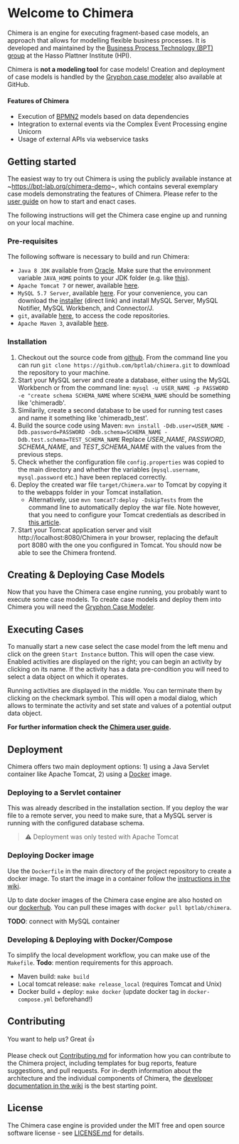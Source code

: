 
# Welcome to Chimera
Chimera is an engine for executing fragment-based case models, an approach that allows for modelling flexible business processes.
It is developed and maintained by the [Business Process Technology (BPT) group](http://bpt.hpi.uni-potsdam.de/) at the Hasso Plattner Institute (HPI).

Chimera is **not a modeling tool** for case models! Creation and deployment of case models is handled by the [Gryphon case modeler](https://github.com/bptlab/gryphon) also available at GitHub.

#### Features of Chimera
* Execution of [BPMN2](http://www.omg.org/spec/BPMN/2.0/) models based on data dependencies
* Integration to external events via the Complex Event Processing engine Unicorn
* Usage of external APIs via webservice tasks

## Getting started
The easiest way to try out Chimera is using the publicly available instance at ~https://bpt-lab.org/chimera-demo~, which contains several exemplary case models demonstrating the features of Chimera. Please refer to the [user guide](https://bptlab.github.io/chimera) on how to start and enact cases.

The following instructions will get the Chimera case engine up and running on your local machine.

### Pre-requisites
The following software is necessary to build and run Chimera:

   * `Java 8 JDK` available from [Oracle](http://www.oracle.com/technetwork/java/javase/downloads/jdk8-downloads-2133151.html). Make sure that the environment variable `JAVA_HOME` points to your JDK folder (e.g. like [this](http://www.wikihow.com/Set-Java-Home)).
   * `Apache Tomcat 7` or newer, available [here](https://tomcat.apache.org/download-70.cgi).
   * `MySQL 5.7 Server`, available [here](https://dev.mysql.com/downloads/mysql/5.7.html#downloads). For your convenience, you can download the [installer](https://dev.mysql.com/get/Downloads/MySQLInstaller/mysql-installer-web-community-5.7.23.0.msi) (direct link) and install MySQL Server, MySQL Notifier, MySQL Workbench, and Connector/J. 
   * `git`, available [here](https://git-scm.com/downloads), to access the code repositories.
   * `Apache Maven 3`, available [here](http://maven.apache.org/install.html).

### Installation

   1. Checkout out the source code from [github](http://github.com/bptlab/chimera). From the command line you can run `git clone https://github.com/bptlab/chimera.git` to download the repository to your machine.
   1. Start your MySQL server and create a database, either using the MySQL Workbench or from the command line: `mysql -u USER_NAME -p PASSWORD -e "create schema SCHEMA_NAME` where `SCHEMA_NAME` should be something like 'chimeradb'.
   1. Similarily, create a second database to be used for running test cases and name it something like 'chimeradb_test'.
   1. Build the source code using Maven: `mvn install -Ddb.user=USER_NAME -Ddb.password=PASSWORD -Ddb.schema=SCHEMA_NAME -Ddb.test.schema=TEST_SCHEMA_NAME` Replace *USER_NAME*, *PASSWORD*, *SCHEMA_NAME*, and *TEST_SCHEMA_NAME* with the values from the previous steps.
   1. Check whether the configuration file `config.properties` was copied to the main directory and whether the variables (`mysql.username`, `mysql.password` etc.) have been replaced correctly.
   1. Deploy the created war file `target/Chimera.war` to Tomcat by copying it to the webapps folder in your Tomcat installation.
      * Alternatively, use `mvn tomcat7:deploy -DskipTests` from the command line to automatically deploy the war file. Note however, that you need to configure your Tomcat credentials as described in [this article](http://www.mkyong.com/maven/how-to-deploy-maven-based-war-file-to-tomcat/).
   1. Start your Tomcat application server and visit http://localhost:8080/Chimera in your browser, replacing the default port 8080 with the one you configured in Tomcat. You should now be able to see the Chimera frontend.

## Creating & Deploying Case Models
Now that you have the Chimera case engine running, you probably want to execute some case models. 
To create case models and deploy them into Chimera you will need the [Gryphon Case Modeler](https://github.com/bptlab/gryphon).

## Executing Cases
To manually start a new case select the case model from the left menu and click on the green `Start Instance` button.
This will open the case view. Enabled activities are displayed on the right; you can begin an activity by clicking on its name.
If the activity has a data pre-condition you will need to select a data object on which it operates.

Running activities are displayed in the middle. You can terminate them by clicking on the checkmark symbol. 
This will open a modal dialog, which allows to terminate the activity and set state and values of a potential output data object.

**For further information check the [Chimera user guide](https://bptlab.github.io/chimera).**

## Deployment
Chimera offers two main deployment options: 1) using a Java Servlet container like Apache Tomcat, 2) using a [Docker](https://www.docker.com/) image.

### Deploying to a Servlet container
This was already described in the installation section. 
If you deploy the war file to a remote server, you need to make sure, that a MySQL server is running with the configured database schema.
> :warning: Deployment was only tested with Apache Tomcat

### Deploying Docker image
Use the `Dockerfile` in the main directory of the project repository to create a docker image.
To start the image in a container follow the [instructions in the wiki](https://github.com/bptlab/chimera/wiki/ChimeraConfig#deployment-with-docker).

Up to date docker images of the Chimera case engine are also hosted on our [dockerhub](https://hub.docker.com/r/bptlab/chimera/).
You can pull these images with `docker pull bptlab/chimera`.

**TODO**: connect with MySQL container

### Developing & Deploying with Docker/Compose
To simplify the local development workflow, you can make use of the `Makefile`. 
**Todo**: mention requirements for this approach.

* Maven build: `make build`
* Local tomcat release: `make release_local` (requires Tomcat and Unix)
* Docker build + deploy: `make docker` (update docker tag in `docker-compose.yml` beforehand!)

## Contributing
You want to help us? Great :+1:

Please check out [Contributing.md](CONTRIBUTING.md) for information how you can contribute to the Chimera project, including templates for bug reports, feature suggestions, and pull requests. For in-depth information about the architecture and the individual components of Chimera, the [developer documentation in the wiki](https://github.com/bptlab/chimera/wiki/DevDoc) is the best starting point.

## License 
The Chimera case engine is provided under the MIT free and open source software license - see [LICENSE.md](LICENSE.md) for details.
